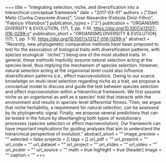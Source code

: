 +++
title = "Integrating selection, niche, and diversification into a hierarchical conceptual framework"
date = "2017-03-01"
authors = ["Davi Mello {Cunha Crescente Alves}", "Jose Alexandre {Felizola Diniz-Filho}", "Fabricio Villalobos"]
publication_types = ["2"]
publication = "ORGANISMS DIVERSITY \& EVOLUTION, (17), 1, _pp. 1-10_, https://doi.org/10.1007/s13127-016-0299-x"
publication_short = "ORGANISMS DIVERSITY \& EVOLUTION, (17), 1, _pp. 1-10_, https://doi.org/10.1007/s13127-016-0299-x"
abstract = "Recently, new phylogenetic comparative methods have been proposed to test for the association of biological traits with diversification patterns, with species ecological ``niche{''} being one of the most studied traits. In general, these methods implicitly assume natural selection acting at the species level, thus implying the mechanism of species selection. However, natural selection acting at the organismal level could also influence diversification patterns (i.e., effect macroevolution). Owing to our scarce knowledge on multi-level selection regarding niche as a trait, we propose a conceptual model to discuss and guide the test between species selection and effect macroevolution within a hierarchical framework. We first assume niche as an organismal as well as a species' trait that interacts with the environment and results in species-level differential fitness. Then, we argue that niche heritability, a requirement for natural selection, can be assessed by its phylogenetic signal. Finally, we propose several predictions that can be tested in the future by disentangling both types of evolutionary processes (species selection or effect macroevolution). Our framework can have important implications for guiding analyses that aim to understand the hierarchical perspective of evolution."
abstract_short = ""
image_preview = ""
selected = false
projects = []
tags = []
url_pdf = ""
url_preprint = ""
url_code = ""
url_dataset = ""
url_project = ""
url_slides = ""
url_video = ""
url_poster = ""
url_source = ""
math = true
highlight = true
[header]
image = ""
caption = ""
+++
